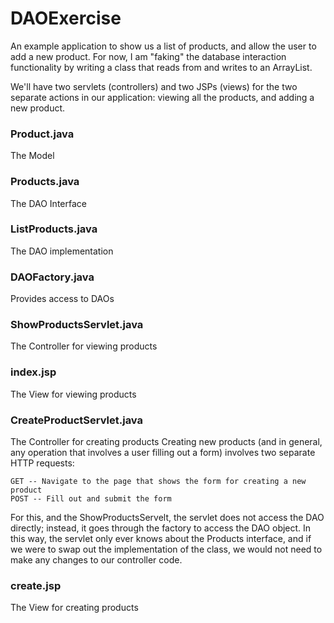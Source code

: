 # DAOExercise
An example application to show us a list of products, and allow the user to add a new product. For now, I am "faking" the database interaction functionality by writing a class that reads from and writes to an ArrayList.

We'll have two servlets (controllers) and two JSPs (views) for the two separate actions in our application: viewing all the products, and adding a new product.

### Product.java
The Model

### Products.java
The DAO Interface

### ListProducts.java
The DAO implementation

### DAOFactory.java
Provides access to DAOs

### ShowProductsServlet.java
The Controller for viewing products

### index.jsp
The View for viewing products

### CreateProductServlet.java
The Controller for creating products
Creating new products (and in general, any operation that involves a user filling out a form) involves two separate HTTP requests:

    GET -- Navigate to the page that shows the form for creating a new product
    POST -- Fill out and submit the form

For this, and the ShowProductsServelt, the servlet does not access the DAO directly; instead, it goes through the factory to access the DAO object. In this way, the servlet only ever knows about the Products interface, and if we were to swap out the implementation of the class, we would not need to make any changes to our controller code.

### create.jsp
The View for creating products

